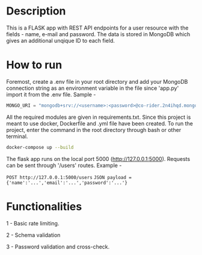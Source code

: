# Description

This is a FLASK app with REST API endpoints for a user resource with the fields - name, e-mail and password. The data is stored in MongoDB which gives an additional unqique ID to each field.

# How to run

Foremost, create a .env file in your root directory and add your MongoDB connection string as an environment variable in the file since 'app.py' import it from the .env file. Sample - 

```python
MONGO_URI = "mongodb+srv://<username>:<password>@co-rider.2n4ihqd.mongodb.net/<your_database_name>?retryWrites=true&w=majority&appName=Co-rider"
```

All the required modules are given in requirements.txt. Since this project is meant to use docker, Dockerfile and .yml file have been created. To run the project, enter the command in the root directory through bash or other terminal.

```bash
docker-compose up --build 
```
The flask app runs on the local port 5000 (http://127.0.0.1:5000). Requests can be sent through '/users' routes. Example - 

`POST http://127.0.0.1:5000/users`
`JSON payload = {'name':'...','email':'...','password':'...'}`

# Functionalities

1 - Basic rate limiting.

2 - Schema validation

3 - Password validation and cross-check.
